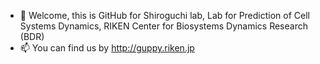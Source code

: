 - 👋 Welcome, this is GitHub for Shiroguchi lab, Lab for Prediction of Cell Systems Dynamics, RIKEN Center for Biosystems Dynamics Research (BDR)
- 📫 You can find us by http://guppy.riken.jp

<!---
Shiroguchi-Lab/Shiroguchi-Lab is a ✨ special ✨ repository because its `README.md` (this file) appears on your GitHub profile.
You can click the Preview link to take a look at your changes.
--->
